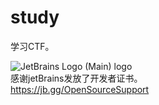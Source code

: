 # study
学习CTF。


![JetBrains Logo (Main) logo](https://resources.jetbrains.com/storage/products/company/brand/logos/jb_beam.png)   
感谢jetBrains发放了开发者证书。   
https://jb.gg/OpenSourceSupport